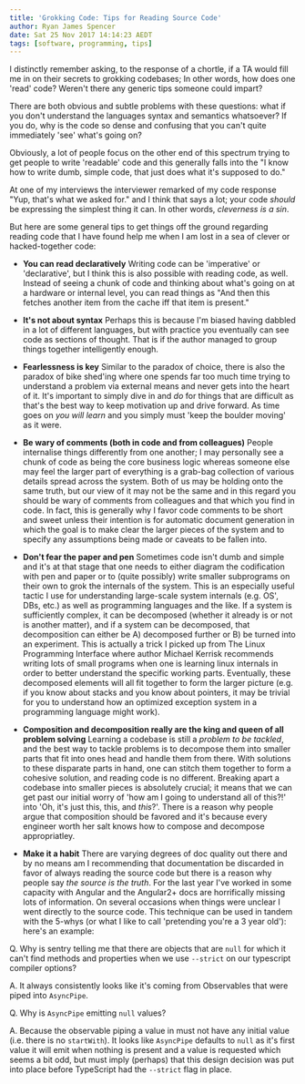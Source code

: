 ```yaml
---
title: 'Grokking Code: Tips for Reading Source Code'
author: Ryan James Spencer
date: Sat 25 Nov 2017 14:14:23 AEDT
tags: [software, programming, tips]
---
```


I distinctly remember asking, to the response of a chortle, if a TA would fill
me in on their secrets to grokking codebases; In other words, how does one
'read' code? Weren't there any generic tips someone could impart?

There are both obvious and subtle problems with these questions: what if you
don't understand the languages syntax and semantics whatsoever? If you do, why
is the code so dense and confusing that you can't quite immediately 'see' what's
going on?

Obviously, a lot of people focus on the other end of this spectrum trying to get
people to write 'readable' code and this generally falls into the "I know how to
write dumb, simple code, that just does what it's supposed to do."

At one of my interviews the interviewer remarked of my code response "Yup,
that's what we asked for." and I think that says a lot; your code _should_ be
expressing the simplest thing it can. In other words, _cleverness is a sin_.

But here are some general tips to get things off the ground regarding reading
code that I have found help me when I am lost in a sea of clever or
hacked-together code:

* **You can read declaratively** Writing code can be 'imperative' or
'declarative', but I think this is also possible with reading code, as well.
Instead of seeing a chunk of code and thinking about what's going on at a
hardware or internal level, you can read things as "And then this fetches
another item from the cache iff that item is present."

* **It's not about syntax** Perhaps this is because I'm biased having dabbled in
a lot of different languages, but with practice you eventually can see code as
sections of thought. That is if the author managed to group things together
intelligently enough.

* **Fearlessness is key** Similar to the paradox of choice, there is also the
paradox of bike shed'ing where one spends far too much time trying to understand
a problem via external means and never gets into the heart of it. It's important
to simply dive in and _do_ for things that are difficult as that's the best way
to keep motivation up and drive forward. As time goes on _you will learn_ and
you simply must 'keep the boulder moving' as it were.

* **Be wary of comments (both in code and from colleagues)** People internalise
things differently from one another; I may personally see a chunk of code as
being the core business logic whereas someone else may feel the larger part of
everything is a grab-bag collection of various details spread across the system.
Both of us may be holding onto the same truth, but our view of it may not be the
same and in this regard you should be wary of comments from colleagues and that
which you find in code. In fact, this is generally why I favor code comments to
be short and sweet unless their intention is for automatic document generation
in which the goal is to make clear the larger pieces of the system and to
specify any assumptions being made or caveats to be fallen into.

* **Don't fear the paper and pen** Sometimes code isn't dumb and simple and it's
at that stage that one needs to either diagram the codification with pen and
paper or to (quite possibly) write smaller subprograms on their own to grok the
internals of the system. This is an especially useful tactic I use for
understanding large-scale system internals (e.g. OS', DBs, etc.) as well as
programming languages and the like. If a system is sufficiently complex, it can
be decomposed (whether it already is or not is another matter), and if a system
can be decomposed, that decomposition can either be A) decomposed further or B)
be turned into an experiment. This is actually a trick I picked up from The
Linux Programming Interface where author Michael Kerrisk recommends writing lots
of small programs when one is learning linux internals in order to better
understand the specific working parts. Eventually, these decomposed elements
will all fit together to form the larger picture (e.g. if you know about stacks
and you know about pointers, it may be trivial for you to understand how an
optimized exception system in a programming language might work).

* **Composition and decomposition really are the king and queen of all problem
solving** Learning a codebase is still a _problem to be tackled_, and the best
way to tackle problems is to decompose them into smaller parts that fit into
ones head and handle them from there. With solutions to these disparate parts in
hand, one can stitch them together to form a cohesive solution, and reading code
is no different. Breaking apart a codebase into smaller pieces is absolutely
crucial; it means that we can get past our initial worry of 'how am I going to
understand all of this?!' into 'Oh, it's just this, this, and _this_?'. There is
a reason why people argue that composition should be favored and it's because
every engineer worth her salt knows how to compose and decompose appropriatley.

* **Make it a habit** There are varying degrees of doc quality out there and by
no means am I recommending that documentation be discarded in favor of always
reading the source code but there is a reason why people say _the source is the
truth_. For the last year I've worked in some capacity with Angular and the
Angular2+ docs are horrifically missing lots of information. On several
occasions when things were unclear I went directly to the source code. This
technique can be used in tandem with the 5-whys (or what I like to call
'pretending you're a 3 year old'):  here's an example:

 Q. Why is sentry telling me that there are objects that are `null` for which it
 can't find methods and properties when we use `--strict` on our typescript
 compiler options?

 A. It always consistently looks like it's coming from Observables that were
 piped into `AsyncPipe`.

 Q. Why is `AsyncPipe` emitting `null` values?

 A. Because the observable piping a value in must not have any initial value
 (i.e. there is no `startWith`). It looks like `AsyncPipe` defaults to `null` as
 it's first value it will emit when nothing is present and a value is requested
 which seems a bit odd, but must imply (perhaps) that this design decision was
 put into place before TypeScript had the `--strict` flag in place.



